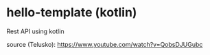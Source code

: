 # hello-template (kotlin)
Rest API using kotlin

source (Telusko):
https://www.youtube.com/watch?v=QobsDJUGubc

